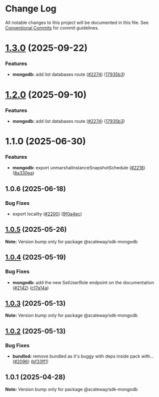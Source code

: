 # Change Log

All notable changes to this project will be documented in this file.
See [Conventional Commits](https://conventionalcommits.org) for commit guidelines.

# [1.3.0](https://github.com/scaleway/scaleway-sdk-js/compare/@scaleway/sdk-mongodb@1.1.0...@scaleway/sdk-mongodb@1.3.0) (2025-09-22)

### Features

- **mongodb:** add list databases route ([#2274](https://github.com/scaleway/scaleway-sdk-js/issues/2274)) ([17935b3](https://github.com/scaleway/scaleway-sdk-js/commit/17935b36a29da90b4e66101c7c7a6c5a0047a4c2))

# [1.2.0](https://github.com/scaleway/scaleway-sdk-js/compare/@scaleway/sdk-mongodb@1.1.0...@scaleway/sdk-mongodb@1.2.0) (2025-09-10)

### Features

- **mongodb:** add list databases route ([#2274](https://github.com/scaleway/scaleway-sdk-js/issues/2274)) ([17935b3](https://github.com/scaleway/scaleway-sdk-js/commit/17935b36a29da90b4e66101c7c7a6c5a0047a4c2))

# 1.1.0 (2025-06-30)

### Features

- **mongodb:** export unmarshalInstanceSnapshotSchedule ([#2218](https://github.com/scaleway/scaleway-sdk-js/issues/2218)) ([8a330ea](https://github.com/scaleway/scaleway-sdk-js/commit/8a330eaf6bd98cc9fbbff7c5ef123bcb9f8b1ec7))

## 1.0.6 (2025-06-18)

### Bug Fixes

- export locality ([#2200](https://github.com/scaleway/scaleway-sdk-js/issues/2200)) ([9f0a4ec](https://github.com/scaleway/scaleway-sdk-js/commit/9f0a4ec19e377cd90c5829604467c09a2088a38c))

## [1.0.5](https://github.com/scaleway/scaleway-sdk-js/compare/@scaleway/sdk-mongodb@1.0.4...@scaleway/sdk-mongodb@1.0.5) (2025-05-26)

**Note:** Version bump only for package @scaleway/sdk-mongodb

## [1.0.4](https://github.com/scaleway/scaleway-sdk-js/compare/@scaleway/sdk-mongodb@1.0.3...@scaleway/sdk-mongodb@1.0.4) (2025-05-19)

### Bug Fixes

- **mongodb:** add the new SetUserRole endpoint on the documentation ([#2142](https://github.com/scaleway/scaleway-sdk-js/issues/2142)) ([c17a14a](https://github.com/scaleway/scaleway-sdk-js/commit/c17a14ac5c64e6e3c5132f6bf5b31c45c48cfa1b))

## [1.0.3](https://github.com/scaleway/scaleway-sdk-js/compare/@scaleway/sdk-mongodb@1.0.2...@scaleway/sdk-mongodb@1.0.3) (2025-05-13)

**Note:** Version bump only for package @scaleway/sdk-mongodb

## [1.0.2](https://github.com/scaleway/scaleway-sdk-js/compare/@scaleway/sdk-mongodb@1.0.1...@scaleway/sdk-mongodb@1.0.2) (2025-05-13)

### Bug Fixes

- **bundled:** remove bundled as it's buggy with deps inside pack with… ([#2096](https://github.com/scaleway/scaleway-sdk-js/issues/2096)) ([bf33ff1](https://github.com/scaleway/scaleway-sdk-js/commit/bf33ff1f9cdd951add94817dac27239c86ef5437))

## 1.0.1 (2025-04-28)

**Note:** Version bump only for package @scaleway/sdk-mongodb
